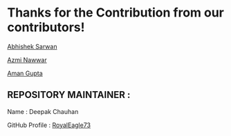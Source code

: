 
# Thanks for the Contribution from our contributors!

[Abhishek Sarwan](https://github.com/abhisheksarwan)


[ Azmi Nawwar ](https://github.com/azminawwar)

[ Aman Gupta ](https://github.com/find-aman)







## REPOSITORY MAINTAINER :
Name : Deepak Chauhan

GitHub Profile : [RoyalEagle73](https://GitHub.com/royaleagle73)












